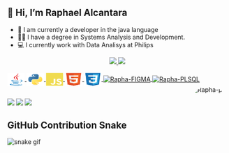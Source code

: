 ## 👋 Hi, I’m Raphael Alcantara
- 👀 I am currently a developer in the java language
- 👨‍🎓 I have a degree in Systems Analysis and Development.
- 💻 I currently work with Data Analisys at Philips

<div align="center">
  <a href="https://github.com/RaphaelAlcantara">
  <img height="180em" src="https://github-readme-stats.vercel.app/api?username=RaphaelAlcantara&show_icons=true&theme=tokyonight&include_all_commits=false&count_private=true"/>
  <img height="180em" src="https://github-readme-stats.vercel.app/api/top-langs/?username=RaphaelAlcantara&layout=compact&langs_count=7&theme=tokyonight"/>
</div>

<div style="display: inline_block"><br>
  <img align="center" alt="Rapha-Csharp" height="30" width="40" src="https://raw.githubusercontent.com/devicons/devicon/master/icons/java/java-original.svg">
  <img align="center" alt="Rapha-Python" height="30" width="40" src="https://raw.githubusercontent.com/devicons/devicon/master/icons/python/python-original.svg">
  <img align="center" alt="Rapha-Js" height="30" width="40" src="https://raw.githubusercontent.com/devicons/devicon/master/icons/javascript/javascript-plain.svg">
  <img align="center" alt="Rapha-HTML" height="30" width="40" src="https://raw.githubusercontent.com/devicons/devicon/master/icons/html5/html5-original.svg">
  <img align="center" alt="Rapha-CSS" height="30" width="40" src="https://raw.githubusercontent.com/devicons/devicon/master/icons/css3/css3-original.svg">
  <img align="center" alt="Rapha-FIGMA" height="30" width="40" src="https://upload.wikimedia.org/wikipedia/commons/3/33/Figma-logo.svg">
  <img align="center" alt="Rapha-PLSQL" height="30" width="40" src="https://i.imgur.com/DxRkKwU.png">
  
  <img align="right" alt="Rapha-pic" height="150" style="border-radius:50px;" src="https://i.imgur.com/vHxRm2h.png"> 
</div>  
  
  ##
  
  <div> 
  <a href="https://instagram.com/raphael__alcantara" target="_blank"><img src="https://img.shields.io/badge/-Instagram-%23E4405F?style=for-the-badge&logo=instagram&logoColor=white" target="_blank"></a>
  <a href = "mailto:raphaelvictor40@gmail.com"><img src="https://img.shields.io/badge/-Gmail-%23333?style=for-the-badge&logo=gmail&logoColor=white" target="_blank"></a>
  <a href="https://www.linkedin.com/in/raphael-alcântara" target="_blank"><img src="https://img.shields.io/badge/-LinkedIn-%230077B5?style=for-the-badge&logo=linkedin&logoColor=white" target="_blank"></a> 
  </div>
  
## GitHub Contribution Snake

![snake gif](https://github.com/RaphaelAlcantara/RaphaelAlcantara/.github/workflows/cobrinha.yml)
